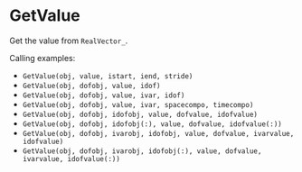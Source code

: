 # GetValue

Get the value from `RealVector_`.

Calling examples:

- `GetValue(obj, value, istart, iend, stride)`
- `GetValue(obj, dofobj, value, idof)`
- `GetValue(obj, dofobj, value, ivar, idof)`
- `GetValue(obj, dofobj, value, ivar, spacecompo, timecompo)`
- `GetValue(obj, dofobj, idofobj, value, dofvalue, idofvalue)`
- `GetValue(obj, dofobj, idofobj(:), value, dofvalue, idofvalue(:))`
- `GetValue(obj, dofobj, ivarobj, idofobj, value, dofvalue, ivarvalue, idofvalue)`
- `GetValue(obj, dofobj, ivarobj, idofobj(:), value, dofvalue, ivarvalue, idofvalue(:))`
